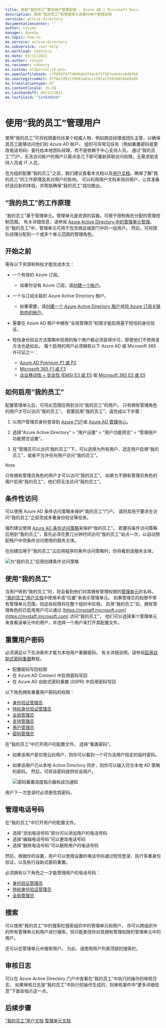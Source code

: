 ```yaml
---
title: 使用“我的员工”委托用户管理权限 - Azure AD | Microsoft Docs
description: 使用“我的员工”和管理单元来委托用户管理权限
services: active-directory
documentationcenter: ''
author: rolyon
manager: daveba
ms.topic: how-to
ms.service: active-directory
ms.subservice: user-help
ms.workload: identity
ms.date: 03/11/2021
ms.author: rolyon
ms.reviewer: sahenry
ms.custom: oldportal;it-pro;
ms.openlocfilehash: c7f05973f7d609ab3f4dc0f2f567ede4ce0d0f64
ms.sourcegitcommit: 0770a7d91278043a83ccc597af25934854605e8b
ms.translationtype: HT
ms.contentlocale: zh-CN
ms.lasthandoff: 09/13/2021
ms.locfileid: "124830920"
---
```

# <a name="manage-your-users-with-my-staff"></a>使用“我的员工”管理用户

使用“我的员工”可将权限委托给某个权威人物，例如商店经理或团队主管，以确保其员工能够访问他们的 Azure AD 帐户。 组织可将常见任务（例如重置密码或更改电话号码）委托给本地团队经理，而不是依赖于中心支持人员。 通过“我的员工”门户，无法访问帐户的用户只需点击几下即可重新获取访问权限，无需求助支持人员或 IT 人员。

在为组织配置“我的员工”之前，我们建议查看本文档以及[用户文档](https://support.microsoft.com/account-billing/manage-front-line-users-with-my-staff-c65b9673-7e1c-4ad6-812b-1a31ce4460bd)，确保了解“我的员工”的工作原理及其对用户的影响。 可以利用用户文档来培训用户，让其准备好适应新的体验，并帮助确保“我的员工”成功推出。

## <a name="how-my-staff-works"></a>“我的员工”的工作原理

“我的员工”基于管理单元。管理单元是资源的容器，可用于限制角色分配的管理控制范围。 有关详细信息，请参阅 [Azure Active Directory 中的管理单元管理](administrative-units.md)。 在“我的员工”中，管理单元可用于包含商店或部门中的一组用户。 然后，可将团队经理分配到一个或多个单元范围的管理角色。

## <a name="before-you-begin"></a>开始之前

需有以下资源和特权才能完成本文：

* 一个有效的 Azure 订阅。

  * 如果你没有 Azure 订阅，请[创建一个帐户](https://azure.microsoft.com/free/?WT.mc_id=A261C142F)。
* 一个与订阅关联的 Azure Active Directory 租户。

  * 如果需要，请[创建一个 Azure Active Directory 租户](../fundamentals/sign-up-organization.md)或[将 Azure 订阅关联到你的帐户](../fundamentals/active-directory-how-subscriptions-associated-directory.md)。
* 需要在 Azure AD 租户中拥有“全局管理员”权限才能启用基于短信的身份验证。
* 短信身份验证方法策略中启用的每个用户都必须获得许可，即使他们不使用该方法也是如此。 每个启用的用户必须拥有以下 Azure AD 或 Microsoft 365 许可证之一：

  * [Azure AD Premium P1 或 P2](https://www.microsoft.com/security/business/identity-access-management/azure-ad-pricing)
  * [Microsoft 365 F1 或 F3](https://www.microsoft.com/licensing/news/m365-firstline-workers)
  * [企业移动性 + 安全性 (EMS) E3 或 E5](https://www.microsoft.com/microsoft-365/enterprise-mobility-security/compare-plans-and-pricing) 或 [Microsoft 365 E3 或 E5](https://www.microsoft.com/microsoft-365/compare-microsoft-365-enterprise-plans)

## <a name="how-to-enable-my-staff"></a>如何启用“我的员工”

配置管理单元后，可将此范围应用到访问“我的员工”的用户。 只有拥有管理角色的用户才可以访问“我的员工”。 若要启用“我的员工”，请完成以下步骤：

1. 以用户管理员身份登录到 [Azure 门户](https://portal.azure.com)或 [Azure AD 管理中心](https://aad.portal.azure.com)。

1. 选择“Azure Active Directory” > “用户设置” > “用户功能预览” > “管理用户功能预览设置”。   

1. 在“管理员可以访问‘我的员工’”下，可以选择为所有用户、选定用户启用“我的员工”，或者不允许任何用户访问“我的员工”。

> [!Note]
> 只有拥有管理员角色的用户才可以访问“我的员工”。 如果为不拥有管理员角色的用户启用“我的员工”，他们将无法访问“我的员工”。

## <a name="conditional-access"></a>条件性访问

可以使用 Azure AD 条件访问策略来保护“我的员工”门户。 请将其用于要求在访问“我的员工”之前完成多重身份验证等任务。

强烈建议使用 [Azure AD 条件访问策略](../conditional-access/index.yml)来保护“我的员工”。 若要将条件访问策略应用到“我的员工”，首先必须花费几分钟时间访问“我的员工”站点一次，以自动预配租户中供条件访问使用的服务主体。

在创建应用于“我的员工”云应用程序的条件访问策略时，你将看到该服务主体。

![为“我的员工”应用创建条件访问策略](./media/my-staff-configure/conditional-access.png)

## <a name="using-my-staff"></a>使用“我的员工”

当用户转到“我的员工”时，将会看到他们对其拥有管理权限的[管理单元](administrative-units.md)的名称。 [“我的员工”用户文档](https://support.microsoft.com/account-billing/manage-front-line-users-with-my-staff-c65b9673-7e1c-4ad6-812b-1a31ce4460bd)中使用术语“位置”来表示管理单元。 如果管理员的权限不带有管理单元范围，则这些权限将在整个组织中应用。 启用“我的员工”后，拥有管理角色的已启用用户可以通过 [https://mystaff.microsoft.com](https://mystaff.microsoft.com) 访问“我的员工”。 他们可以选择某个管理单元来查看该单元中的用户，并选择一个用户来打开其配置文件。

## <a name="reset-a-users-password"></a>重置用户密码

必须满足以下先决条件才能为本地用户重置密码。 有关详细说明，请参阅[启用自助式密码重置](../authentication/tutorial-enable-sspr-writeback.md)教程。

* 配置密码写回权限
* 在 Azure AD Connect 中启用密码写回
* 在 Azure AD 自助式密码重置 (SSPR) 中启用密码写回

以下角色拥有重置用户密码的权限：

* [身份验证管理员](permissions-reference.md#authentication-administrator)
* [特权身份验证管理员](permissions-reference.md#privileged-authentication-administrator)
* [全局管理员](permissions-reference.md#global-administrator)
* [支持管理员](permissions-reference.md#helpdesk-administrator)
* [用户管理员](permissions-reference.md#user-administrator)
* [密码管理员](permissions-reference.md#password-administrator)

在“我的员工”中打开用户的配置文件。 选择“重置密码”。

* 如果该用户是仅限云的用户，则你可以看到一个可为该用户指定的临时密码。
* 如果该用户已从本地 Active Directory 同步，则你可以输入符合本地 AD 策略的密码。 然后，可将该密码提供给该用户。

    ![密码重置进度指示器和成功通知](./media/my-staff-configure/reset-password.png)

用户下一次登录时必须更改其密码。

## <a name="manage-a-phone-number"></a>管理电话号码

在“我的员工”中打开用户的配置文件。

* 选择“添加电话号码”部分可以添加用户的电话号码
* 选择“编辑电话号码”可以更改电话号码
* 选择“删除电话号码”可以删除用户的电话号码

然后，根据你的设置，用户可以使用设置的电话号码通过短信登录、执行多重身份验证，以及执行自助式密码重置。

必须拥有以下角色之一才能管理用户的电话号码：

* [身份验证管理员](permissions-reference.md#authentication-administrator)
* [特权身份验证管理员](permissions-reference.md#privileged-authentication-administrator)
* [全局管理员](permissions-reference.md#global-administrator)

## <a name="search"></a>搜索

可以使用“我的员工”中的搜索栏搜索组织中的管理单元和用户。 你可以跨组织中的所有管理单元和用户进行搜索，但只能更改你对其拥有管理权限的管理单元中的用户。

还可以在管理单元中搜索用户。 为此，请使用用户列表顶部的搜索栏。

## <a name="audit-logs"></a>审核日志

可以在 Azure Active Directory 门户中查看在“我的员工”中执行的操作的审核日志。 如果审核日志是“我的员工”中执行的操作生成的，则审核事件中“更多详细信息”下面会指示这一点。

## <a name="next-steps"></a>后续步骤

[“我的员工”用户文档](https://support.microsoft.com/account-billing/manage-front-line-users-with-my-staff-c65b9673-7e1c-4ad6-812b-1a31ce4460bd)
[管理单元文档](administrative-units.md)